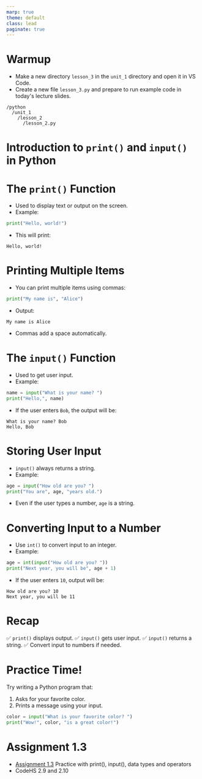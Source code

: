 ```yaml
---
marp: true
theme: default
class: lead
paginate: true
---
```


<!-- headingDivider: 1 -->
<!-- backgroundColor: black -->
<!-- class: invert -->

# Warmup

- Make a new directory `lesson_3` in the `unit_1` directory and open it in VS Code.
- Create a new file `lesson_3.py` and prepare to run example code in today's lecture slides.

```text
/python
  /unit_1
    /lesson_2
      /lesson_2.py
```

# Introduction to `print()` and `input()` in Python

# The `print()` Function

- Used to display text or output on the screen.
- Example:

```python
print("Hello, world!")
```

- This will print:

```
Hello, world!
```

# Printing Multiple Items

- You can print multiple items using commas:

```python
print("My name is", "Alice")
```

- Output:

```
My name is Alice
```

- Commas add a space automatically.

# The `input()` Function

- Used to get user input.
- Example:

```python
name = input("What is your name? ")
print("Hello,", name)
```

- If the user enters `Bob`, the output will be:

```
What is your name? Bob
Hello, Bob
```

# Storing User Input

- `input()` always returns a string.
- Example:

```python
age = input("How old are you? ")
print("You are", age, "years old.")
```

- Even if the user types a number, `age` is a string.

# Converting Input to a Number

- Use `int()` to convert input to an integer.
- Example:

```python
age = int(input("How old are you? "))
print("Next year, you will be", age + 1)
```

- If the user enters `10`, output will be:

```
How old are you? 10
Next year, you will be 11
```

# Recap

✅ `print()` displays output.
✅ `input()` gets user input.
✅ `input()` returns a string.
✅ Convert input to numbers if needed.

# Practice Time!

Try writing a Python program that:
1. Asks for your favorite color.
2. Prints a message using your input.

```python
color = input("What is your favorite color? ")
print("Wow!", color, "is a great color!")
```

# Assignment 1.3

- [Assignment 1.3](./files/assignment1_1_3.py) Practice with print(), input(), data types and operators
- CodeHS 2.9 and 2.10